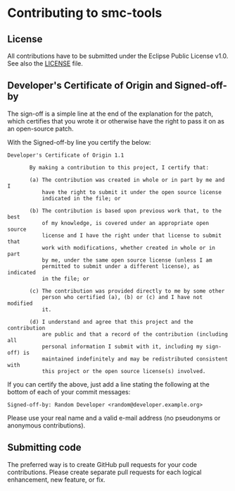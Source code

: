 Contributing to smc-tools
=========================


License
-------
All contributions have to be submitted under the Eclipse Public License v1.0.
See also the [LICENSE](LICENSE) file.


Developer's Certificate of Origin and Signed-off-by
---------------------------------------------------
The sign-off is a simple line at the end of the explanation for the patch,
which certifies that you wrote it or otherwise have the right to pass it on as
an open-source patch.

With the Signed-off-by line you certify the below:

```
Developer's Certificate of Origin 1.1

       By making a contribution to this project, I certify that:

       (a) The contribution was created in whole or in part by me and I
           have the right to submit it under the open source license
           indicated in the file; or

       (b) The contribution is based upon previous work that, to the best
           of my knowledge, is covered under an appropriate open source
           license and I have the right under that license to submit that
           work with modifications, whether created in whole or in part
           by me, under the same open source license (unless I am
           permitted to submit under a different license), as indicated
           in the file; or

       (c) The contribution was provided directly to me by some other
           person who certified (a), (b) or (c) and I have not modified
           it.

       (d) I understand and agree that this project and the contribution
           are public and that a record of the contribution (including all
           personal information I submit with it, including my sign-off) is
           maintained indefinitely and may be redistributed consistent with
           this project or the open source license(s) involved.
```

If you can certify the above, just add a line stating the following at the
bottom of each of your commit messages:

```
Signed-off-by: Random Developer <random@developer.example.org>
```

Please use your real name and a valid e-mail address (no pseudonyms or anonymous
contributions).


Submitting code
---------------
The preferred way is to create GitHub pull requests for your code contributions.
Please create separate pull requests for each logical enhancement, new feature,
or fix.
